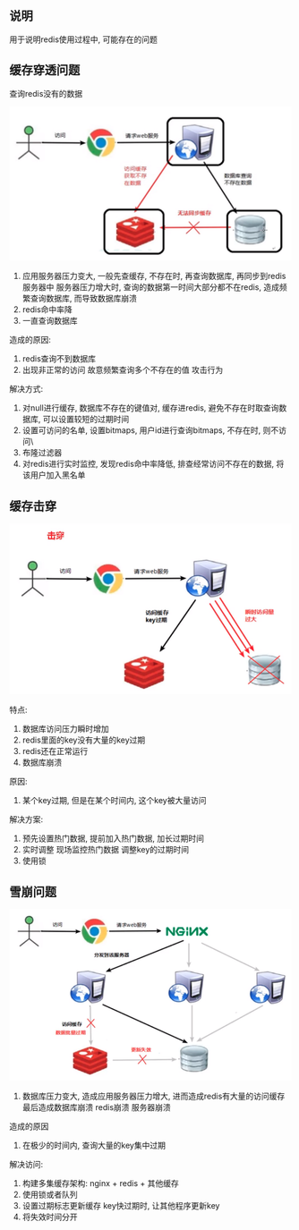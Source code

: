 
## 说明
用于说明redis使用过程中, 可能存在的问题



## 缓存穿透问题
查询redis没有的数据

![th](../asset/redis_pb_th.png)
1. 应用服务器压力变大, 一般先查缓存, 不存在时, 再查询数据库, 再同步到redis服务器中
服务器压力增大时, 查询的数据第一时间大部分都不在redis, 造成频繁查询数据库, 而导致数据库崩溃
2. redis命中率降
3. 一直查询数据库

造成的原因:
1. redis查询不到数据库
2. 出现非正常的访问  故意频繁查询多个不存在的值  攻击行为

解决方式:
1. 对null进行缓存, 数据库不存在的键值对, 缓存进redis, 避免不存在时取查询数据库, 可以设置较短的过期时间
2. 设置可访问的名单, 设置bitmaps, 用户id进行查询bitmaps, 不存在时, 则不访问\
3. 布隆过滤器
4. 对redis进行实时监控, 发现redis命中率降低, 排查经常访问不存在的数据, 将该用户加入黑名单


## 缓存击穿

![pb](../asset/redis_pb_bk.png)

特点:
1. 数据库访问压力瞬时增加
2. redis里面的key没有大量的key过期
3. redis还在正常运行
4. 数据库崩溃

原因:
1. 某个key过期, 但是在某个时间内, 这个key被大量访问 

解决方案:
1. 预先设置热门数据, 提前加入热门数据, 加长过期时间
2. 实时调整  现场监控热门数据  调整key的过期时间
3. 使用锁



## 雪崩问题

![lw](../asset/redis_pb_lw.png)

1. 数据库压力变大, 造成应用服务器压力增大, 进而造成redis有大量的访问缓存
最后造成数据库崩溃  redis崩溃   服务器崩溃


造成的原因
1. 在极少的时间内, 查询大量的key集中过期 

解决访问:
1. 构建多集缓存架构:  nginx + redis + 其他缓存
2. 使用锁或者队列
3. 设置过期标志更新缓存  key快过期时, 让其他程序更新key
4. 将失效时间分开
